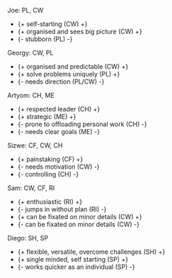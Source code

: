 Joe: PL, CW
  * {+ self-starting (CW) +}
  * {+ organised and sees big picture (CW) +}
  * {- stubborn (PL) -}

Georgy: CW, PL
  * {+ organised and predictable (CW) +}
  * {+ solve problems uniquely (PL) +}
  * {- needs direction (PL/CW) -}
 
Artyom: CH, ME
  * {+ respected leader (CH) +}
  * {+ strategic (ME) +}
  * {- prone to offloading personal work (CH) -}
  * {- needs clear goals (ME) -}

Sizwe: CF, CW, CH
  * {+ painstaking (CF) +}
  * {- needs motivation (CW) -}
  * {- controlling (CH) -}

Sam: CW, CF, RI
  * {+ enthusiastic (RI) +}
  * {- jumps in without plan (RI) -}
  * {+ can be fixated on minor details (CW) +}
  * {- can be fixated on minor details (CW) -}

Diego: SH, SP
  * {+ flexible, versatile, overcome challenges (SH) +}
  * {+ single minded, self starting (SP) +}
  * {- works quicker as an individual (SP) -}